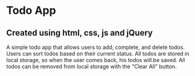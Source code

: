 # Todo App

## Created using html, css, js and jQuery

A simple todo app that allows users to add, complete, and delete todos. Users can sort todos based on their current status. All todos are stored in local storage, so when the user comes back, his todos will be saved. All todos can be removed from local storage with the "Clear All" button.
